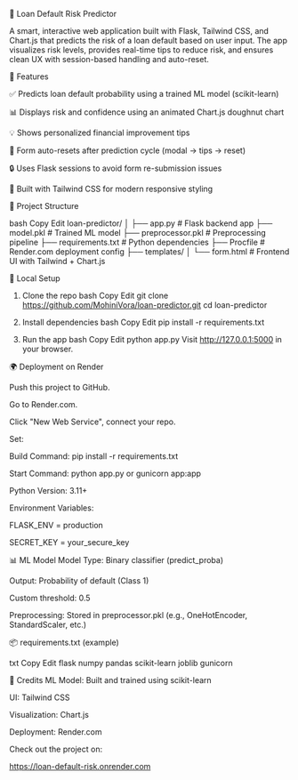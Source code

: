 🧠 Loan Default Risk Predictor

A smart, interactive web application built with Flask, Tailwind CSS, and Chart.js that predicts the risk of a loan default based on user input. The app visualizes risk levels, provides real-time tips to reduce risk, and ensures clean UX with session-based handling and auto-reset.


🚀 Features

✅ Predicts loan default probability using a trained ML model (scikit-learn)

📊 Displays risk and confidence using an animated Chart.js doughnut chart

💡 Shows personalized financial improvement tips

🧽 Form auto-resets after prediction cycle (modal → tips → reset)

🔒 Uses Flask sessions to avoid form re-submission issues

💅 Built with Tailwind CSS for modern responsive styling



📂 Project Structure

bash
Copy
Edit
loan-predictor/
│
├── app.py                 # Flask backend app
├── model.pkl              # Trained ML model
├── preprocessor.pkl       # Preprocessing pipeline
├── requirements.txt       # Python dependencies
├── Procfile               # Render.com deployment config
├── templates/
│   └── form.html          # Frontend UI with Tailwind + Chart.js


🧪 Local Setup

1. Clone the repo
bash
Copy
Edit
git clone https://github.com/MohiniVora/loan-predictor.git
cd loan-predictor

2. Install dependencies
bash
Copy
Edit
pip install -r requirements.txt

3. Run the app
bash
Copy
Edit
python app.py
Visit http://127.0.0.1:5000 in your browser.

🌍 Deployment on Render

Push this project to GitHub.

Go to Render.com.

Click "New Web Service", connect your repo.

Set:

Build Command: pip install -r requirements.txt

Start Command: python app.py or gunicorn app:app

Python Version: 3.11+

Environment Variables:

FLASK_ENV = production

SECRET_KEY = your_secure_key

📊 ML Model
Model Type: Binary classifier (predict_proba)

Output: Probability of default (Class 1)

Custom threshold: 0.5

Preprocessing: Stored in preprocessor.pkl (e.g., OneHotEncoder, StandardScaler, etc.)


📦 requirements.txt (example)

txt
Copy
Edit
flask
numpy
pandas
scikit-learn
joblib
gunicorn


🙌 Credits
ML Model: Built and trained using scikit-learn

UI: Tailwind CSS

Visualization: Chart.js

Deployment: Render.com

Check out the project on:

https://loan-default-risk.onrender.com

